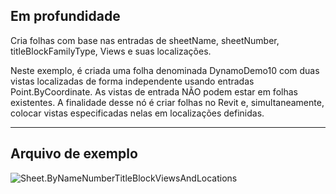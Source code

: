 ## Em profundidade
Cria folhas com base nas entradas de sheetName, sheetNumber, titleBlockFamilyType, Views e suas localizações.

Neste exemplo, é criada uma folha denominada DynamoDemo10 com duas vistas localizadas de forma independente usando entradas Point.ByCoordinate. As vistas de entrada NÃO podem estar em folhas existentes. A finalidade desse nó é criar folhas no Revit e, simultaneamente, colocar vistas especificadas nelas em localizações definidas.

___
## Arquivo de exemplo

![Sheet.ByNameNumberTitleBlockViewsAndLocations](./Revit.Elements.Views.Sheet.ByNameNumberTitleBlockViewsAndLocations_img.jpg)
